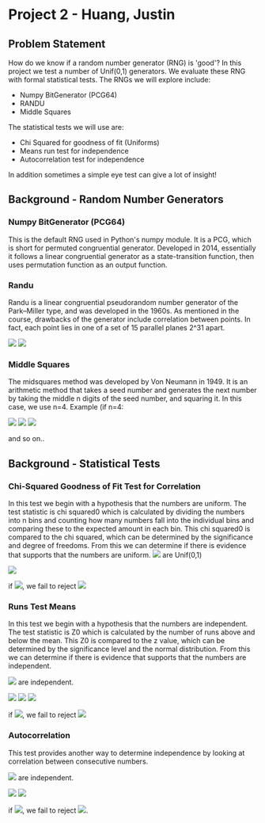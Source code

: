 # Project 2 - Huang, Justin

## Problem Statement
How do we know if a random number generator (RNG) is 'good'? In this project we test a number of Unif(0,1) generators. We evaluate these RNG with formal statistical tests. The RNGs we will explore include:

* Numpy BitGenerator (PCG64)
* RANDU
* Middle Squares

The statistical tests we will use are:

* Chi Squared for goodness of fit (Uniforms)
* Means run test for independence
* Autocorrelation test for independence

In addition sometimes a simple eye test can give a lot of insight! 

## Background - Random Number Generators

### Numpy BitGenerator (PCG64)
This is the default RNG used in Python's numpy module. It is a PCG, which is short for permuted congruential generator. Developed in 2014, essentially it follows a linear congruential generator as a state-transition function, then uses permutation function as an output function.

### Randu
Randu is a linear congruential pseudorandom number generator of the Park–Miller type, and was developed in the 1960s. As mentioned in the course, drawbacks of the generator include correlation between points. In fact, each point lies in one of a set of 15 parallel planes 2^31 apart.

<img src="https://render.githubusercontent.com/render/math?math=V_{j+1} = 65539\cdot V_j\, \bmod\, 2^{31}">
<img src="https://render.githubusercontent.com/render/math?math=X_j = \frac{V_{j}}{2^{31}}">

### Middle Squares
The midsquares method was developed by Von Neumann in 1949. It is an arithmetic method that takes a seed number and generates the next number by taking the middle n digits of the seed number, and squaring it. In this case, we use n=4. Example (if n=4:

<img src="https://render.githubusercontent.com/render/math?math=X0 = 6100, X0^2 = 37*2100*00">
<img src="https://render.githubusercontent.com/render/math?math=X1 = 2100, X1^2 = 04*4100*00">
<img src="https://render.githubusercontent.com/render/math?math=R_{i}=\frac{X_{i}}{1000}">

and so on..

## Background - Statistical Tests

### Chi-Squared Goodness of Fit Test for Correlation
In this test we begin with a hypothesis that the numbers are uniform. The test statistic is chi squared0 which is calculated by dividing the numbers into n bins and counting how many numbers fall into the individual bins and comparing these to the expected amount in each bin. This chi squared0 is compared to the chi squared, which can be determined by the significance and degree of freedoms. From this we can determine if there is evidence that supports that the numbers are uniform.
<img src="https://render.githubusercontent.com/render/math?math=H0: R_{1},R_{2}...R_{n} "> are Unif(0,1)

<img src="https://render.githubusercontent.com/render/math?math=\chi_{0}^{2} = \sum_{i=1}^{k}\frac{(O_{i}-E_{i})^2}{E_{i}}">

if <img src="https://render.githubusercontent.com/render/math?math=\chi_{0}^{2}<=\chi_{a,k-1}^{2}">, we fail to reject <img src="https://render.githubusercontent.com/render/math?math=H0">


### Runs Test Means
In this test we begin with a hypothesis that the numbers are independent. The test statistic is Z0 which is calculated by the number of runs above and below the mean. This Z0 is compared to the z value, which can be determined by the significance level and the normal distribution. From this we can determine if there is evidence that supports that the numbers are independent.

<img src="https://render.githubusercontent.com/render/math?math=H0: R_{1},R_{2}...R_{n} "> are independent.

<img src="https://render.githubusercontent.com/render/math?math=E[B]=\frac{2*n1n2}{2} + 0.5">
<img src="https://render.githubusercontent.com/render/math?math=Var[B]=\frac{2*n1n2(2*n1n2-n}{n^{2}(n-1)}">
<img src="https://render.githubusercontent.com/render/math?math=Z0=\frac{B-E[B]}{\sqrt{Var(B)}}">

if <img src="https://render.githubusercontent.com/render/math?math=|Z0|<=z_{a/2}">, we fail to reject <img src="https://render.githubusercontent.com/render/math?math=H0">

### Autocorrelation
This test provides another way to determine independence by looking at correlation between consecutive numbers.

<img src="https://render.githubusercontent.com/render/math?math=H0: R_{1},R_{2}...R_{n} "> are independent.

<img src="https://render.githubusercontent.com/render/math?math=\rho=(\frac{12}{n-1}\sum_{k=1}^{n-1}R_{k}R_{1+k})-3">

<img src="https://render.githubusercontent.com/render/math?math=Z0=\frac{\rho}{\sqrt{Var(\rho)}}">

if <img src="https://render.githubusercontent.com/render/math?math=|Z0|<=z_{a/2}">, we fail to reject <img src="https://render.githubusercontent.com/render/math?math=H0">.




